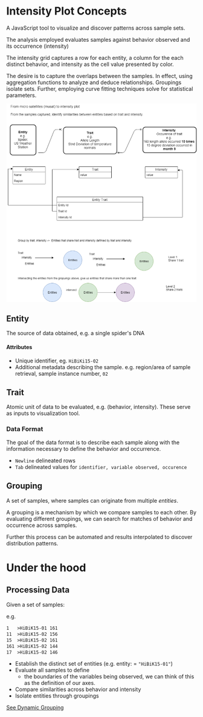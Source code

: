 ﻿# Intensity Plot Concepts

A JavaScript tool to visualize and discover patterns across sample sets.  

The analysis employed evaluates samples against behavior observed and its occurrence (intensity)

The intensity grid captures a row for each entity, a column for the each distinct behavior, and  intensity as the cell value presented by color.  

The desire is to capture the overlaps between the samples. In effect, using aggregation functions to analyze and deduce relationships.  Groupings isolate sets.
Further, employing curve fitting techniques solve for statistical parameters.

![](docs\IntensityPlot-DataModel.png)

## Entity
The source of data obtained, e.g. a single spider's DNA

#### Attributes
* Unique identifier, eg. `HiBiKi15-02`
* Additional metadata describing the sample. e.g. region/area of sample retrieval, sample instance number, `02`

##  Trait
Atomic unit of data to be evaluated, e.g. (behavior, intensity).  These serve as inputs to visualization tool.

### Data Format
The goal of the data format is to describe each sample along with the information necessary to define the behavior and occurrence. 

* `Newline` delineated rows
* `Tab` delineated values for 
`identifier, variable observed, occurence` 

## Grouping
A set of samples, where samples can originate from multiple *entities*.

A grouping is a mechanism by which we compare samples to each other.  By evaluating different groupings, we can search for matches of behavior and occurrence across samples. 

Further this process can be automated and results interpolated to discover distribution patterns. 

# Under the hood

## Processing Data

Given a set of samples:

e.g.
```
1	>HiBiK15-01	161
11	>HiBiK15-02	156
15	>HiBiK15-02	161
161	>HiBiK15-02	144
17	>HiBiK15-02	146

```

* Establish the distinct set of entities (e.g. entity: = `"HiBiK15-01"`)
* Evaluate all samples to define
  * the boundaries of the variables being observed, we can think of this as the definition of our axes. 
* Compare similarities across behavior and intensity
* Isolate entities through groupings
  
[See Dynamic Grouping](DynamicGrouping.md)


